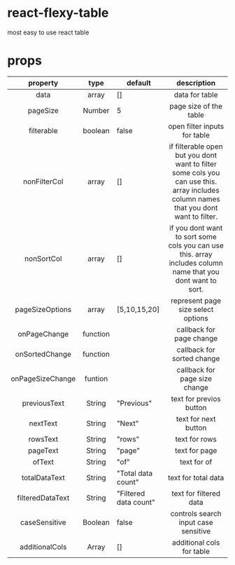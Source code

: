 # react-flexy-table
most easy to use react table


# props
|     property     |   type   | default               |                                                              description                                                              |
|:----------------:|:--------:|-----------------------|:-------------------------------------------------------------------------------------------------------------------------------------:|
| data             | array    | []                    | data for table                                                                                                                        |
| pageSize         | Number   | 5                     | page size of the table                                                                                                                |
| filterable       | boolean  | false                 | open filter inputs for table                                                                                                          |
| nonFilterCol     | array    | []                    | if filterable open but you dont want to filter some cols you can use this.  array includes column names that you dont want to filter. |
| nonSortCol       | array    | []                    | if you dont want to sort some cols you can use this. array includes column name that you dont want to sort.                           |
| pageSizeOptions  | array    | [5,10,15,20]          | represent page size select options                                                                                                    |
| onPageChange     | function |                       | callback for page change                                                                                                              |
| onSortedChange   | function |                       | callback for sorted change                                                                                                            |
| onPageSizeChange | funtion  |                       | callback for page size change                                                                                                         |
| previousText     | String   | "Previous"            | text for previos button                                                                                                               |
| nextText         | String   | "Next"                | text for next button                                                                                                                  |
| rowsText         | String   | "rows"                | text for rows                                                                                                                         |
| pageText         | String   | "page"                | text for page                                                                                                                         |
| ofText           | String   | "of"                  | text for of                                                                                                                           |
| totalDataText    | String   | "Total data count"    | text for total data                                                                                                                   |
| filteredDataText | String   | "Filtered data count" | text for filtered data                                                                                                                |
| caseSensitive    | Boolean  | false                 | controls search input case sensitive                                                                                                  |
| additionalCols   | Array    | []                    | additional cols for table                                                                                                             |
